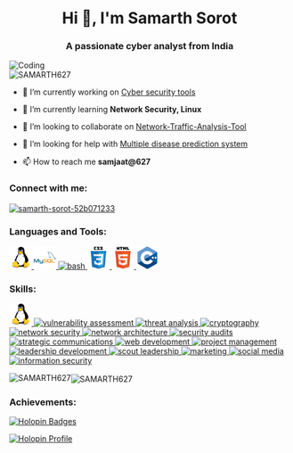 <h1 align="center">Hi 👋, I'm Samarth Sorot</h1>
<h3 align="center">A passionate cyber analyst from India</h3>
<img align="right" alt="Coding" width="550" src="https://user-images.githubusercontent.com/10498744/210012254-234538ff-d198-48aa-8964-37e6fd45d227.gif">

<p align="left"> <img src="https://komarev.com/ghpvc/?username=SAMARTH627&label=Profile%20views&color=0e75b6&style=flat" alt="SAMARTH627" /> </p>

- 🔭 I’m currently working on [Cyber security tools](https://github.com/SAMARTH627/Cyber-Security-Tools)

- 🌱 I’m currently learning **Network Security, Linux**

- 👯 I’m looking to collaborate on [Network-Traffic-Analysis-Tool](https://github.com/SAMARTH627/Network-Traffic-Analysis-Tool)

- 🤝 I’m looking for help with [Multiple disease prediction system](https://publicmlwebapp-jiv44uyqzrjuznpfs6gnkx.streamlit.app/)

- 📫 How to reach me **samjaat@627**

<h3 align="left">Connect with me:</h3>
<p align="left">
<a href="https://www.linkedin.com/in/samarth-sorot-52b071233/" target="blank"><img align="center" src="https://raw.githubusercontent.com/rahuldkjain/github-profile-readme-generator/master/src/images/icons/Social/linked-in-alt.svg" alt="samarth-sorot-52b071233" height="30" width="40" /></a>
</p>

<h3 align="left">Languages and Tools:</h3>
<p align="left">
    <a href="https://www.linux.org/" target="_blank" rel="noreferrer">
        <img src="https://raw.githubusercontent.com/devicons/devicon/master/icons/linux/linux-original.svg" alt="linux" width="40" height="40"/>
    </a>
    <a href="https://www.mysql.com/" target="_blank" rel="noreferrer">
        <img src="https://raw.githubusercontent.com/devicons/devicon/master/icons/mysql/mysql-original-wordmark.svg" alt="mysql" width="40" height="40"/>
    </a>
    <a href="https://www.gnu.org/software/bash/" target="_blank" rel="noreferrer">
        <img src="https://www.vectorlogo.zone/logos/gnu_bash/gnu_bash-icon.svg" alt="bash" width="40" height="40"/>
    </a>
    <a href="https://www.w3schools.com/css/" target="_blank" rel="noreferrer">
        <img src="https://raw.githubusercontent.com/devicons/devicon/master/icons/css3/css3-original-wordmark.svg" alt="css3" width="40" height="40"/>
    </a>
    <a href="https://www.w3.org/html/" target="_blank" rel="noreferrer">
        <img src="https://raw.githubusercontent.com/devicons/devicon/master/icons/html5/html5-original-wordmark.svg" alt="html5" width="40" height="40"/>
    </a>
    <a href="https://www.w3schools.com/cpp/" target="_blank" rel="noreferrer">
        <img src="https://raw.githubusercontent.com/devicons/devicon/master/icons/cplusplus/cplusplus-original.svg" alt="cplusplus" width="40" height="40"/>
    </a>
</p>

<h3 align="left">Skills:</h3>
<p align="left">
    <a href="https://www.linux.org/" target="_blank" rel="noreferrer">
        <img src="https://raw.githubusercontent.com/devicons/devicon/master/icons/linux/linux-original.svg" alt="linux" width="40" height="40"/>
    </a>
    <a href="https://www.ibm.com/security/vulnerability-management" target="_blank" rel="noreferrer">
        <img src="https://raw.githubusercontent.com/devicons/devicon/master/icons/vultr/vultr-original.svg" alt="vulnerability assessment" width="40" height="40"/>
    </a>
    <a href="https://www.owasp.org/" target="_blank" rel="noreferrer">
        <img src="https://raw.githubusercontent.com/devicons/devicon/master/icons/owasp/owasp-original.svg" alt="threat analysis" width="40" height="40"/>
    </a>
    <a href="https://www.openssl.org/" target="_blank" rel="noreferrer">
        <img src="https://raw.githubusercontent.com/devicons/devicon/master/icons/openssl/openssl-original.svg" alt="cryptography" width="40" height="40"/>
    </a>
    <a href="https://www.cisco.com/" target="_blank" rel="noreferrer">
        <img src="https://raw.githubusercontent.com/devicons/devicon/master/icons/cisco/cisco-original.svg" alt="network security" width="40" height="40"/>
    </a>
    <a href="https://www.cisco.com/c/en/us/solutions/enterprise-networks/what-is-network-architecture.html" target="_blank" rel="noreferrer">
        <img src="https://raw.githubusercontent.com/devicons/devicon/master/icons/networkarchitecture/networkarchitecture-original.svg" alt="network architecture" width="40" height="40"/>
    </a>
    <a href="https://www.iso.org/iso-27001-information-security.html" target="_blank" rel="noreferrer">
        <img src="https://raw.githubusercontent.com/devicons/devicon/master/icons/iso/iso-original.svg" alt="security audits" width="40" height="40"/>
    </a>
    <a href="https://en.wikipedia.org/wiki/Strategic_communication" target="_blank" rel="noreferrer">
        <img src="https://raw.githubusercontent.com/devicons/devicon/master/icons/strategiccommunications/strategiccommunications-original.svg" alt="strategic communications" width="40" height="40"/>
    </a>
    <a href="https://developer.mozilla.org/en-US/docs/Web/Development" target="_blank" rel="noreferrer">
        <img src="https://raw.githubusercontent.com/devicons/devicon/master/icons/webdevelopment/webdevelopment-original.svg" alt="web development" width="40" height="40"/>
    </a>
    <a href="https://www.pmi.org/" target="_blank" rel="noreferrer">
        <img src="https://raw.githubusercontent.com/devicons/devicon/master/icons/projectmanagement/projectmanagement-original.svg" alt="project management" width="40" height="40"/>
    </a>
    <a href="https://www.linkedin.com/learning/leadership-foundations" target="_blank" rel="noreferrer">
        <img src="https://raw.githubusercontent.com/devicons/devicon/master/icons/leadershipdevelopment/leadershipdevelopment-original.svg" alt="leadership development" width="40" height="40"/>
    </a>
    <a href="https://www.scouting.org/" target="_blank" rel="noreferrer">
        <img src="https://raw.githubusercontent.com/devicons/devicon/master/icons/scoutleadership/scoutleadership-original.svg" alt="scout leadership" width="40" height="40"/>
    </a>
    <a href="https://en.wikipedia.org/wiki/Marketing" target="_blank" rel="noreferrer">
        <img src="https://raw.githubusercontent.com/devicons/devicon/master/icons/marketing/marketing-original.svg" alt="marketing" width="40" height="40"/>
    </a>
    <a href="https://en.wikipedia.org/wiki/Social_media" target="_blank" rel="noreferrer">
        <img src="https://raw.githubusercontent.com/devicons/devicon/master/icons/socialmedia/socialmedia-original.svg" alt="social media" width="40" height="40"/>
    </a>
    <a href="https://www.isaca.org/resources/information-security" target="_blank" rel="noreferrer">
        <img src="https://raw.githubusercontent.com/devicons/devicon/master/icons/informationsecurity/informationsecurity-original.svg" alt="information security" width="40" height="40"/>
    </a>
</p>

<p><img align="left" src="https://github-readme-stats.vercel.app/api/top-langs?username=SAMARTH627&show_icons=true&locale=en&layout=compact" alt="SAMARTH627" /></p>

<p><img align="center" src="https://github-readme-stats.vercel.app/api?username=SAMARTH627&show_icons=true&locale=en" alt="SAMARTH627" /></p>

<h3 align="left">Achievements:</h3>
<p align="left">
    <a href="https://www.holopin.io/@samarth627#badges" target="_blank" rel="noreferrer">
        <img src="https://holopin.me/samarth627" alt="Holopin Badges" width="300" height="300"/>
    </a>
</p>
<p align="left">
    <a href="https://www.holopin.io/@samarth627#" target="_blank" rel="noreferrer">
        <img src="https://holopin.me/samarth627" alt="Holopin Profile" width="300" height="300"/>
    </a>
</p>


